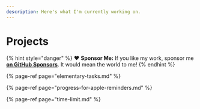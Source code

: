 ```yaml
---
description: Here's what I'm currently working on.
---
```


# Projects

{% hint style="danger" %}
❤️ **Sponsor Me:** If you like my work, sponsor me [**on GitHub Sponsors**](https://github.com/sponsors/marbetschar). It would mean the world to me!
{% endhint %}

{% page-ref page="elementary-tasks.md" %}

{% page-ref page="progress-for-apple-reminders.md" %}

{% page-ref page="time-limit.md" %}
